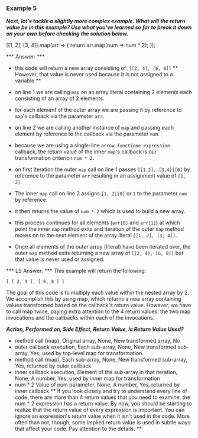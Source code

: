### Example 5 ###

***Next, let's tackle a slightly more complex example. What will the return value be in this example? Use what you've learned so far to break it down on your own before checking the solution below.***

[[1, 2], [3, 4]].map(arr => {
  return arr.map(num => num * 2);
});

*** Answer: ***
- this code will return a new array consisting of:
`[[2, 4], [6, 8]]`
** However, that value is never used because it is not assigned to a variable **

- on line 1 we are calling `map` on an array literal containing 2 elements each consisting of an array of 2 elements.
- for each element of the outer array we are passing it by reference to `map`'s callback via the parameter `arr`.
- on line 2 we are calling another instance of `map` and passing each element by reference to the callback via the parameter `num`.
- because we are using a single-line `arrow functione expression` callback, the return value of the inner `map`'s callback is our transformation criterion `num * 2`.
- on first iteration the outer `map` call on line 1 passes `[[1,2], [3,4]][0]` by reference to the parameter `arr` resulting in an assignment value of `[1, 2]`.
- The inner `map` call on line 2 assigns `[1, 2][0]` or `1` to the parameter `num` by reference.
- it then returns the value of `num * 2` which is used to build a new array.
- this process continues for all elements (`arr[0]` and `arr[1]`) at which point the inner `map` method exits and iteration of the outer `map` method moves on to the next element of the array literal `[[1, 2], [3, 4]]`.
- Once all elements of the outer array (literal) have been iterated over, the outer `map` method exits returning a new array of `[[2, 4], [6, 8]]` but that value is never used or assigned.

*** LS Answer: ***
This example will return the following:
```
[ [ 2, 4 ], [ 6, 8 ] ]
```

The goal of this code is to multiply each value within the nested array by 2. We accomplish this by using map, which returns a new array containing values transformed based on the callback's return value. However, we have to call map twice, paying extra attention to the 4 return values: the two map invocations and the callbacks within each of the invocations.

***Action,	Performed on,	Side Effect,	Return Value,	Is Return Value Used?***
- method call (map),	Original array,	None,	New transformed array,	No
- outer callback execution,	Each sub-array,	None,	New transformed sub-array,	Yes, used by top-level map for transformation
- method call (map),	Each sub-array,	None,	New transformed sub-array,	Yes, returned by outer callback
- inner callback execution,	Element of the sub-array in that iteration,	None,	A number,	Yes, used by inner map for transformation
- num * 2	Value of num parameter,	None,	A number,	Yes, returned by inner callback
**
If you look closely and try to understand every line of code, there are more than 4 return values that you need to examine: the num * 2 expression has a return value. By now, you should be starting to realize that the return value of every expression is important. You can ignore an expression's return value when it isn't used in the code. More often than not, though, some implied return value is used in subtle ways that affect your code. Pay attention to the details.
**